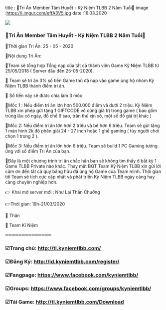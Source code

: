 title : 🐲Tri Ân Member Tâm Huyết - Kỷ Niệm TLBB 2 Năm Tuổi🐲
image :https://i.imgur.com/effA3V5.jpg
date  :16.03.2020

![](https://i.imgur.com/effA3V5.jpg)

### 🐲Tri Ân Member Tâm Huyết - Kỷ Niệm TLBB 2 Năm Tuổi🐲

🌺Thời gian Tri Ân: 25 - 05 - 2020

🌺Nội dung Tri Ân:

🌺Team sẽ tổng hợp Tổng nạp của tất cả thành viên Game Kỷ Niệm TLBB từ 25/05/2018 ( Server đầu đến 25-05-2020).

🌺 Team sẽ tri ân 3% số tiền Game thủ đã nạp vào game ủng hộ nhóm Kỷ Niệm TLBB thành điểm tri ân.

🌺 Số tiền này sẽ được chia làm 3 mốc:

💠Mốc 1 : Nếu điểm tri ân lớn hơn 500.000 điểm và dưới 2 triệu. Kỷ Niệm TLBB xin phép gửi tặng 1 GIFTCODE vô cùng giá trị trong game ( bao gồm trùng lâu có ngày, đồ chế 9 sao, trân thú xịn xò, một số đồ giá trị khác )

💠Mốc 2: Nếu điểm tri ân lớn hơn 2 triệu và bé hơn 6 triệu. Team sẽ gửi tặng 1 màn hình 2k độ phân giải 24 - 27 inch hoặc 1 ghế gaming ( tùy người chơi chọn 1 trong 2 ).

💠Mốc 3: Nếu điểm tri ân lớn hơn 6 triệu. Team sẽ build 1 PC Gaming tương ứng với số điểm Tri Ân của bạn.

🌺Đây là một chương trình tri ân chắc hẳn bạn sẽ không tìm thấy ở bất kỳ 1 Game TLBB Private nào khác. Thay mặt BQT Team Kỷ Niệm TLBB xin gửi lời cảm ơn đến tất cả quý bằng hữu đã ủng hộ Game của Team mình. Thời gian tới Team sẽ tích cực cập nhật và phát triển Kỷ Niệm TLBB ngày càng hay càng chuyên nghiệp hơn.

👉 Khai mở server mới : Như Lai Thần Chưởng

👉Thời gian: 19h-21/03/2020

🎀 Thân

🎀 Team Kỉ Niệm

➖➖➖➖➖➖➖➖➖➖➖➖➖➖

### ☑Trang chủ: http://tl.kyniemtlbb.com/

### ☑Đăng Ký: http://id.kyniemtlbb.com/register/

### ☑Fangpage: https://www.facebook.com/kyniemtlbb/

### ☑Groups: https://www.facebook.com/groups/kyniemtlbb/

### ☑Tải Game: http://tl.kyniemtlbb.com/Download
